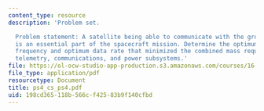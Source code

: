 ```yaml
---
content_type: resource
description: 'Problem set.

  Problem statement: A satellite being able to communicate with the ground station
  is an essential part of the spacecraft mission. Determine the optimum communication
  frequency and optimum data rate that minimized the combined mass requirements of
  telemetry, communications, and power subsystems.'
file: https://ol-ocw-studio-app-production.s3.amazonaws.com/courses/16-851-satellite-engineering-fall-2003/198cd365118b566cf42583b9f140cfbd_ps4_cs_ps4.pdf
file_type: application/pdf
resourcetype: Document
title: ps4_cs_ps4.pdf
uid: 198cd365-118b-566c-f425-83b9f140cfbd
---
```

